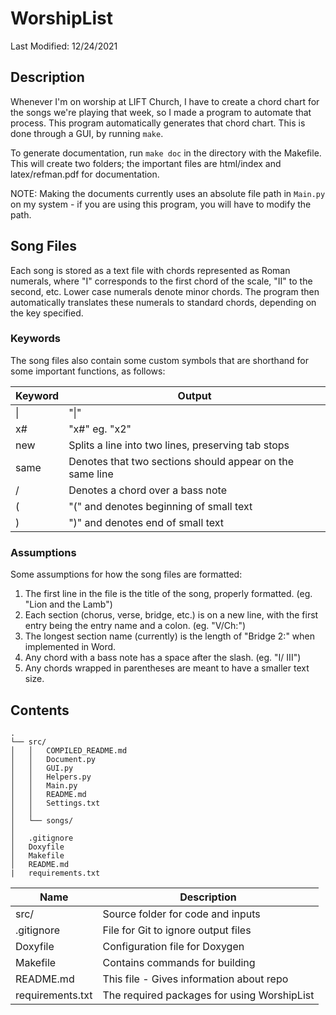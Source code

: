 # WorshipList
Last Modified: 12/24/2021

## Description

Whenever I'm on worship at LIFT Church, I have to create a chord chart for the songs we're playing that week, so I made a program to automate that process. This program 
automatically generates that chord chart. This is done through a GUI, by running `make`.

To generate documentation, run `make doc` in the directory with the Makefile. This will create two folders; the important files are html/index 
and latex/refman.pdf for documentation.

NOTE: Making the documents currently uses an absolute file path in `Main.py` on my system - if you are using this program, you will have to modify the path.

## Song Files

Each song is stored as a text file with chords represented as Roman numerals, where "I" corresponds to the first chord of the scale, "II" to the 
second, etc. Lower case numerals denote minor chords. The program then automatically translates these numerals to standard chords, depending on 
the key specified. 

### Keywords

The song files also contain some custom symbols that are shorthand for some important functions, as follows:

| Keyword | Output |
|---|---|
|\||"\|"|
|x#|"x#" eg. "x2"|
|new|Splits a line into two lines, preserving tab stops|
|same|Denotes that two sections should appear on the same line|
|/|Denotes a chord over a bass note|
|(|"(" and denotes beginning of small text|
|)|")" and denotes end of small text|

### Assumptions

Some assumptions for how the song files are formatted:
1) The first line in the file is the title of the song, properly formatted. (eg. "Lion and the Lamb")
2) Each section (chorus, verse, bridge, etc.) is on a new line, with the first entry being the entry name and a colon. (eg. "V/Ch:")
3) The longest section name (currently) is the length of "Bridge 2:" when implemented in Word.
4) Any chord with a bass note has a space after the slash. (eg. "I/ III")
5) Any chords wrapped in parentheses are meant to have a smaller text size.

## Contents

```
.
└── src/
│   │   COMPILED_README.md
│   │   Document.py 
│   │   GUI.py 
│   │   Helpers.py   
│   │   Main.py  
│   │   README.md  
│   │   Settings.txt  
│   │
│   └── songs/
│   
│   .gitignore
│   Doxyfile
│   Makefile
│   README.md
|   requirements.txt
```

| Name | Description |
|---|---|
|src/|Source folder for code and inputs|
|.gitignore|File for Git to ignore output files|
|Doxyfile|Configuration file for Doxygen|
|Makefile|Contains commands for building|
|README.md|This file - Gives information about repo|
|requirements.txt|The required packages for using WorshipList|
